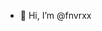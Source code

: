 - 👋 Hi, I’m @fnvrxx

<!---
fnvrxx/fnvrxx is a ✨ special ✨ repository because its `README.md` (this file) appears on your GitHub profile.
You can click the Preview link to take a look at your changes.
--->
